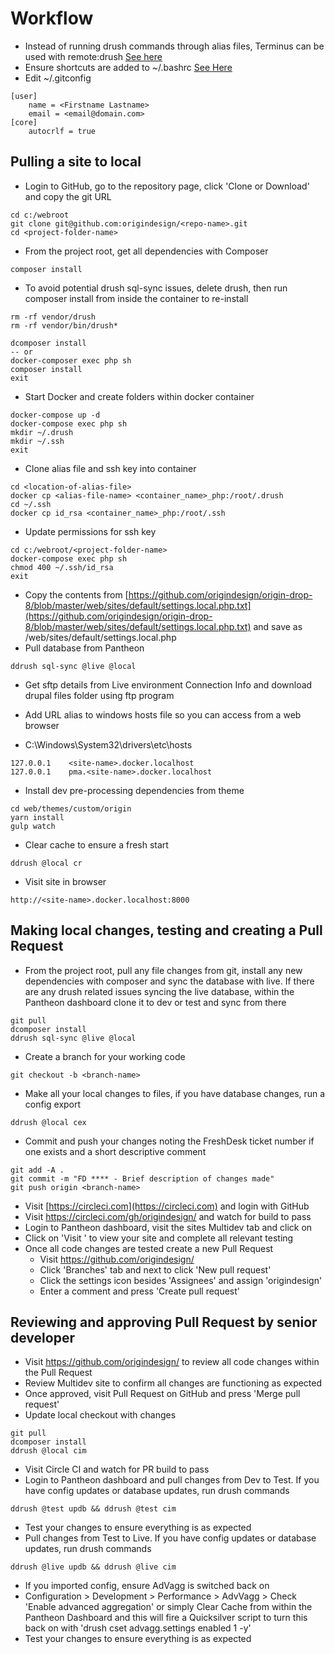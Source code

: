 # Workflow
- Instead of running drush commands through alias files, Terminus can be used with remote:drush [See here](https://origindocs.readthedocs.io/en/latest/terminus)
- Ensure shortcuts are added to ~/.bashrc [See Here](https://origindocs.readthedocs.io/en/latest/docker/) 
- Edit ~/.gitconfig
````
[user]
	name = <Firstname Lastname>
	email = <email@domain.com>
[core]
	autocrlf = true
````

## Pulling a site to local
- Login to GitHub, go to the repository page, click 'Clone or Download' and copy the git URL
````
cd c:/webroot
git clone git@github.com:origindesign/<repo-name>.git
cd <project-folder-name>
````
- From the project root, get all dependencies with Composer
````
composer install
````
- To avoid potential drush sql-sync issues, delete drush, then run composer install from inside the container to re-install
````
rm -rf vendor/drush
rm -rf vendor/bin/drush*

dcomposer install
-- or
docker-composer exec php sh
composer install
exit
````

- Start Docker and create folders within docker container
````
docker-compose up -d
docker-compose exec php sh
mkdir ~/.drush
mkdir ~/.ssh
exit
````
- Clone alias file and ssh key into container
````
cd <location-of-alias-file>
docker cp <alias-file-name> <container_name>_php:/root/.drush
cd ~/.ssh
docker cp id_rsa <container_name>_php:/root/.ssh
````
- Update permissions for ssh key
````
cd c:/webroot/<project-folder-name>
docker-compose exec php sh
chmod 400 ~/.ssh/id_rsa
exit
````
- Copy the contents from [https://github.com/origindesign/origin-drop-8/blob/master/web/sites/default/settings.local.php.txt](https://github.com/origindesign/origin-drop-8/blob/master/web/sites/default/settings.local.php.txt) and save as /web/sites/default/settings.local.php
- Pull database from Pantheon
````
ddrush sql-sync @live @local
````
- Get sftp details from Live environment Connection Info and download drupal files folder using ftp program

- Add URL alias to windows hosts file so you can access from a web browser
- C:\Windows\System32\drivers\etc\hosts
````
127.0.0.1    <site-name>.docker.localhost
127.0.0.1    pma.<site-name>.docker.localhost
````

- Install dev pre-processing dependencies from theme
````
cd web/themes/custom/origin
yarn install
gulp watch
````
- Clear cache to ensure a fresh start
````
ddrush @local cr
````
- Visit site in browser
````
http://<site-name>.docker.localhost:8000
````

## Making local changes, testing and creating a Pull Request
- From the project root, pull any file changes from git, install any new dependencies with composer and sync the database with live. If there are any drush related issues syncing the live database, within the Pantheon dashboard clone it to dev or test and sync from there
````
git pull
dcomposer install
ddrush sql-sync @live @local
````
- Create a branch for your working code
````
git checkout -b <branch-name>
````
- Make all your local changes to files, if you have database changes, run a config export
````
ddrush @local cex
````
- Commit and push your changes noting the FreshDesk ticket number if one exists and a short descriptive comment
````
git add -A .
git commit -m "FD **** - Brief description of changes made"
git push origin <branch-name>
````
- Visit [https://circleci.com](https://circleci.com) and login with GitHub
- Visit https://circleci.com/gh/origindesign/ <git-repo-name> and watch for build to pass
- Login to Pantheon dashboard, visit the sites Multidev tab and click on <branch-name>
- Click on 'Visit <branch-name>' to view your site and complete all relevant testing
- Once all code changes are tested create a new Pull Request
  - Visit https://github.com/origindesign/ <git-repo-name>
  - Click 'Branches' tab and next to <branch-name> click 'New pull request'
  - Click the settings icon besides 'Assignees' and assign 'origindesign'
  - Enter a comment and press 'Create pull request'

## Reviewing and approving Pull Request by senior developer
- Visit https://github.com/origindesign/ <git-repo-name> to review all code changes within the Pull Request
- Review Multidev site to confirm all changes are functioning as expected
- Once approved, visit Pull Request on GitHub and press 'Merge pull request'
- Update local checkout with changes
 ````
 git pull
 dcomposer install
 ddrush @local cim
 ````
- Visit Circle CI and watch for PR build to pass
- Login to Pantheon dashboard and pull changes from Dev to Test. If you have config updates or database updates, run drush commands
````
ddrush @test updb && ddrush @test cim
````
- Test your changes to ensure everything is as expected
- Pull changes from Test to Live. If you have config updates or database updates, run drush commands
````
ddrush @live updb && ddrush @live cim
````
- If you imported config, ensure AdVagg is switched back on
- Configuration > Development > Performance > AdvVagg >
Check 'Enable advanced aggregation' or simply Clear Cache from within the Pantheon Dashboard and this will fire a Quicksilver script to turn this back on with 'drush cset advagg.settings enabled 1 -y'
- Test your changes to ensure everything is as expected
